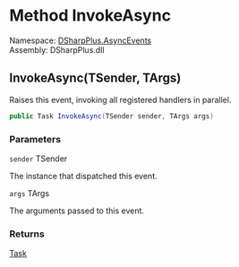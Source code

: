 # Method InvokeAsync

Namespace: [DSharpPlus.AsyncEvents](DSharpPlus.AsyncEvents.md)  
Assembly: DSharpPlus.dll

## <a id="DSharpPlus_AsyncEvents_AsyncEvent_2_InvokeAsync__0__1_"></a>InvokeAsync\(TSender, TArgs\)

Raises this event, invoking all registered handlers in parallel.

```csharp
public Task InvokeAsync(TSender sender, TArgs args)
```

### Parameters

`sender` TSender

The instance that dispatched this event.

`args` TArgs

The arguments passed to this event.

### Returns

[Task](https://learn.microsoft.com/dotnet/api/system.threading.tasks.task)

